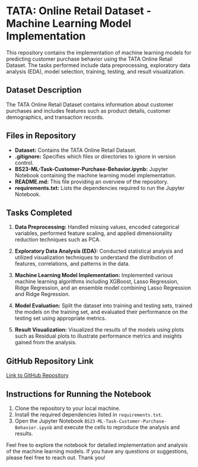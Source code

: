 # TATA: Online Retail Dataset - Machine Learning Model Implementation

This repository contains the implementation of machine learning models for predicting customer purchase behavior using the TATA Online Retail Dataset. The tasks performed include data preprocessing, exploratory data analysis (EDA), model selection, training, testing, and result visualization.

## Dataset Description

The TATA Online Retail Dataset contains information about customer purchases and includes features such as product details, customer demographics, and transaction records.

## Files in Repository

- **Dataset:** Contains the TATA Online Retail Dataset.
- **.gitignore:** Specifies which files or directories to ignore in version control.
- **BS23-ML-Task-Customer-Purchase-Behavior.ipynb:** Jupyter Notebook containing the machine learning model implementation.
- **README.md:** This file providing an overview of the repository.
- **requirements.txt:** Lists the dependencies required to run the Jupyter Notebook.

## Tasks Completed

1. **Data Preprocessing:** Handled missing values, encoded categorical variables, performed feature scaling, and applied dimensionality reduction techniques such as PCA.

2. **Exploratory Data Analysis (EDA):** Conducted statistical analysis and utilized visualization techniques to understand the distribution of features, correlations, and patterns in the data.

3. **Machine Learning Model Implementation:** Implemented various machine learning algorithms including XGBoost, Lasso Regression, Ridge Regression, and an ensemble model combining Lasso Regression and Ridge Regression.

4. **Model Evaluation:** Split the dataset into training and testing sets, trained the models on the training set, and evaluated their performance on the testing set using appropriate metrics.

5. **Result Visualization:** Visualized the results of the models using plots such as Residual plots to illustrate performance metrics and insights gained from the analysis.

## GitHub Repository Link

[Link to GitHub Repository](https://github.com/1666sApple/TATA-Online-Retail-Customer-Behaviour)

## Instructions for Running the Notebook

1. Clone the repository to your local machine.
2. Install the required dependencies listed in `requirements.txt`.
3. Open the Jupyter Notebook `BS23-ML-Task-Customer-Purchase-Behavior.ipynb` and execute the cells to reproduce the analysis and results.

Feel free to explore the notebook for detailed implementation and analysis of the machine learning models. If you have any questions or suggestions, please feel free to reach out. Thank you!
